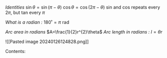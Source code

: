 *Identities*
$\sin\theta=\sin(\pi-\theta)$
$\cos\theta=\cos(2\pi-\theta)$
sin and cos repeats every $2\pi$, but tan every $\pi$

*What is a radian :*
$180˚=\pi \text{ rad}$

*Arc area in radians*
$A=\frac{1}{2}r^{2}\theta$
*Arc length in radians :*
$l=\theta r$

![[Pasted image 20240126124828.png]]

Contents:
```folder-index-content
```